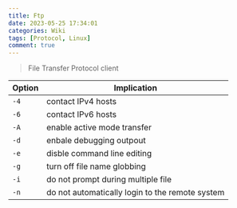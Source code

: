 ```yaml
---
title: Ftp
date: 2023-05-25 17:34:01
categories: Wiki
tags: [Protocol, Linux]
comment: true
---
```


> File Transfer Protocol client

<!--more-->

| Option | Implication                                     |
| ------ | ----------------------------------------------- |
| `-4`   | contact IPv4 hosts                              |
| `-6`   | contact IPv6 hosts                              |
| `-A`   | enable active mode transfer                     |
| `-d`   | enbale debugging outpout                        |
| `-e`   | disble command line editing                     |
| `-g`   | turn off file name globbing                     |
| `-i`   | do not prompt during multiple file              |
| `-n`   | do not automatically login to the remote system |
